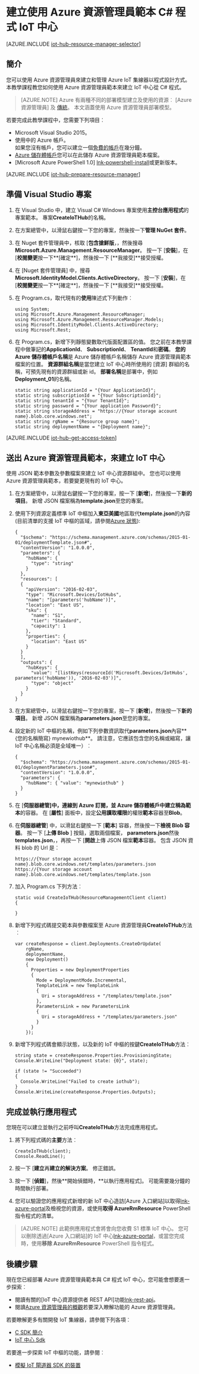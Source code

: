 <properties
    pageTitle="建立使用 ARM 範本及 C# IoT 中心 |Microsoft Azure"
    description="請遵循此教學課程以開始建立 IoT 中心與 C# 程式使用 Azure 資源管理員範本。"
    services="iot-hub"
    documentationCenter=".net"
    authors="dominicbetts"
    manager="timlt"
    editor=""/>

<tags
     ms.service="iot-hub"
     ms.devlang="dotnet"
     ms.topic="article"
     ms.tgt_pltfrm="na"
     ms.workload="na"
     ms.date="08/16/2016"
     ms.author="dobett"/>

# <a name="create-an-iot-hub-using-a-c-program-with-an-azure-resource-manager-template"></a>建立使用 Azure 資源管理員範本 C# 程式 IoT 中心

[AZURE.INCLUDE [iot-hub-resource-manager-selector](../../includes/iot-hub-resource-manager-selector.md)]

## <a name="introduction"></a>簡介

您可以使用 Azure 資源管理員來建立和管理 Azure IoT 集線器以程式設計方式。 本教學課程教您如何使用 Azure 資源管理員範本來建立 IoT 中心從 C# 程式。

> [AZURE.NOTE] Azure 有兩種不同的部署模型建立及使用的資源︰ [Azure 資源管理員] 及 [傳統](../resource-manager-deployment-model.md)。  本文涵蓋使用 Azure 資源管理員部署模型。

若要完成此教學課程中，您需要下列項目︰

- Microsoft Visual Studio 2015。
- 使用中的 Azure 帳戶。 <br/>如果您沒有帳戶，您可以建立一個[免費的帳戶][lnk-free-trial]在幾分鐘。
- [Azure 儲存體帳戶][lnk-storage-account]您可以在此儲存 Azure 資源管理員範本檔案。
- [Microsoft Azure PowerShell 1.0] [lnk-powershell-install]或更新版本。

[AZURE.INCLUDE [iot-hub-prepare-resource-manager](../../includes/iot-hub-prepare-resource-manager.md)]

## <a name="prepare-your-visual-studio-project"></a>準備 Visual Studio 專案

1. 在 Visual Studio 中，建立 Visual C# Windows 專案使用**主控台應用程式**的專案範本。 專案**CreateIoTHub**的名稱。

2. 在方案總管中，以滑鼠右鍵按一下您的專案，然後按一下**管理 NuGet 套件**。

3. 在 Nuget 套件管理員中，核取 [**包含搶鮮版**，，然後搜尋**Microsoft.Azure.Management.ResourceManager**。 按一下 [**安裝**]，在 [**校閱變更**按一下**[確定**]，然後按一下 [**我接受]**接受授權。

4. 在 [Nuget 套件管理員] 中，搜尋**Microsoft.IdentityModel.Clients.ActiveDirectory**。  按一下 [**安裝**]，在 [**校閱變更**按一下**[確定**]，然後按一下 [**我接受]**接受授權。

5. 在 Program.cs，取代現有的**使用**陳述式下列動作︰

    ```
    using System;
    using Microsoft.Azure.Management.ResourceManager;
    using Microsoft.Azure.Management.ResourceManager.Models;
    using Microsoft.IdentityModel.Clients.ActiveDirectory;
    using Microsoft.Rest;
    ```
    
6. 在 Program.cs，新增下列靜態變數取代版面配置區的值。 您之前在本教學課程中做筆記的**ApplicationId**、 **SubscriptionId**、 **TenantId**和**密碼**。 **您的 Azure 儲存體帳戶名稱**是 Azure 儲存體帳戶名稱儲存 Azure 資源管理員範本檔案的位置。 **資源群組名稱**是當您建立 IoT 中心時所使用的 [資源] 群組的名稱，可預先現有的資源群組或新 id。 **部署名稱**是部署中，例如**Deployment_01**的名稱。

    ```
    static string applicationId = "{Your ApplicationId}";
    static string subscriptionId = "{Your SubscriptionId}";
    static string tenantId = "{Your TenantId}";
    static string password = "{Your application Password}";
    static string storageAddress = "https://{Your storage account name}.blob.core.windows.net";
    static string rgName = "{Resource group name}";
    static string deploymentName = "{Deployment name}";
    ```

[AZURE.INCLUDE [iot-hub-get-access-token](../../includes/iot-hub-get-access-token.md)]

## <a name="submit-an-azure-resource-manager-template-to-create-an-iot-hub"></a>送出 Azure 資源管理員範本，來建立 IoT 中心

使用 JSON 範本參數及參數檔案來建立 IoT 中心資源群組中。 您也可以使用 Azure 資源管理員範本，若要變更現有的 IoT 中心。

1. 在方案總管中，以滑鼠右鍵按一下您的專案，按一下 [**新增**]，然後按一下**新的項目**。 新增 JSON 檔案稱為**template.json**至您的專案。

2. 使用下列資源定義標準 IoT 中樞加入**東亞美國**地區取代**template.json**的內容 (目前清單的支援 IoT 中樞的區域，請參閱[Azure 狀態][lnk-status]):

    ```
    {
      "$schema": "https://schema.management.azure.com/schemas/2015-01-01/deploymentTemplate.json#",
      "contentVersion": "1.0.0.0",
      "parameters": {
        "hubName": {
          "type": "string"
        }
      },
      "resources": [
      {
        "apiVersion": "2016-02-03",
        "type": "Microsoft.Devices/IotHubs",
        "name": "[parameters('hubName')]",
        "location": "East US",
        "sku": {
          "name": "S1",
          "tier": "Standard",
          "capacity": 1
        },
        "properties": {
          "location": "East US"
        }
      }
      ],
      "outputs": {
        "hubKeys": {
          "value": "[listKeys(resourceId('Microsoft.Devices/IotHubs', parameters('hubName')), '2016-02-03')]",
          "type": "object"
        }
      }
    }
    ```

3. 在方案總管中，以滑鼠右鍵按一下您的專案，按一下 [**新增**]，然後按一下**新的項目**。 新增 JSON 檔案稱為**parameters.json**至您的專案。

4. 設定新的 IoT 中樞的名稱，例如下列參數資訊取代**parameters.json**內容**{您的名稱簡寫} mynewiothub**。 請注意，它應該包含您的名稱或縮寫，讓 IoT 中心名稱必須是全域唯一）︰

    ```
    {
      "$schema": "https://schema.management.azure.com/schemas/2015-01-01/deploymentParameters.json#",
      "contentVersion": "1.0.0.0",
      "parameters": {
        "hubName": { "value": "mynewiothub" }
      }
    }
    ```

5. 在 [**伺服器總管]**中，連線到 Azure 訂閱，並 Azure 儲存體帳戶中建立稱為**範本**的容器。 在 [**屬性**] 面板中，設定**公用讀取權限**的權限**範本**容器至**Blob**。

6. 在**伺服器總管**] 中，以滑鼠右鍵按一下 [**範本**] 容器，然後按一下**檢視 Blob 容器**。 按一下 [**上傳 Blob** ] 按鈕，選取兩個檔案， **parameters.json**然後**templates.json**，，再按一下 [**開啟**上傳 JSON 檔案**範本**容器。 包含 JSON 資料 blob 的 Url 是︰

    ```
    https://{Your storage account name}.blob.core.windows.net/templates/parameters.json
    https://{Your storage account name}.blob.core.windows.net/templates/template.json
    ```

7. 加入 Program.cs 下列方法︰
    
    ```
    static void CreateIoTHub(ResourceManagementClient client)
    {
        
    }
    ```

5. 新增下列程式碼提交範本與參數檔案至 Azure 資源管理員**CreateIoTHub**方法︰

    ```
    var createResponse = client.Deployments.CreateOrUpdate(
        rgName,
        deploymentName,
        new Deployment()
        {
          Properties = new DeploymentProperties
          {
            Mode = DeploymentMode.Incremental,
            TemplateLink = new TemplateLink
            {
              Uri = storageAddress + "/templates/template.json"
            },
            ParametersLink = new ParametersLink
            {
              Uri = storageAddress + "/templates/parameters.json"
            }
          }
        });
    ```

6. 新增下列程式碼會顯示狀態，以及新的 IoT 中樞的按鍵**CreateIoTHub**方法︰

    ```
    string state = createResponse.Properties.ProvisioningState;
    Console.WriteLine("Deployment state: {0}", state);

    if (state != "Succeeded")
    {
      Console.WriteLine("Failed to create iothub");
    }
    Console.WriteLine(createResponse.Properties.Outputs);
    ```

## <a name="complete-and-run-the-application"></a>完成並執行應用程式

您現在可以建立並執行之前呼叫**CreateIoTHub**方法完成應用程式。

1. 將下列程式碼的**主要**方法︰

    ```
    CreateIoTHub(client);
    Console.ReadLine();
    ```
    
2. 按一下 [**建立**再**建立的解決方案**。 修正錯誤。

3. 按一下 [**偵錯**]，然後**開始偵錯時，**以執行應用程式]。 可能需要幾分鐘的時間執行部署。

4. 您可以驗證您的應用程式新增的新 IoT 中心造訪[Azure 入口網站]以取得[lnk-azure-portal]及檢視您的資源，或使用**取得 AzureRmResource** PowerShell 指令程式的清單。

> [AZURE.NOTE] 此範例應用程式會將會向您收費 S1 標準 IoT 中心。 您可以刪除透過[Azure 入口網站]的 IoT 中心[lnk-azure-portal]，或當您完成時，使用**移除 AzureRmResource** PowerShell 指令程式。

## <a name="next-steps"></a>後續步驟

現在您已經部署 Azure 資源管理員範本與 C# 程式 IoT 中心，您可能會想要進一步探索︰

- 閱讀有關的[IoT 中心資源提供者 REST API]功能[lnk-rest-api]。
- 閱讀[Azure 資源管理員的概觀][lnk-azure-rm-overview]若要深入瞭解功能的 Azure 資源管理員。

若要瞭解更多有關開發 IoT 集線器，請參閱下列各項︰

- [C SDK 簡介][lnk-c-sdk]
- [IoT 中心 Sdk][lnk-sdks]

若要進一步探索 IoT 中樞的功能，請參閱︰

- [模擬 IoT 閘道器 SDK 的裝置][lnk-gateway]

<!-- Links -->
[lnk-free-trial]: https://azure.microsoft.com/pricing/free-trial/
[lnk-azure-portal]: https://portal.azure.com/
[lnk-status]: https://azure.microsoft.com/status/
[lnk-powershell-install]: ../powershell-install-configure.md
[lnk-rest-api]: https://msdn.microsoft.com/library/mt589014.aspx
[lnk-azure-rm-overview]: ../azure-resource-manager/resource-group-overview.md
[lnk-storage-account]: ../storage/storage-create-storage-account.md

[lnk-c-sdk]: iot-hub-device-sdk-c-intro.md
[lnk-sdks]: iot-hub-devguide-sdks.md

[lnk-gateway]: iot-hub-linux-gateway-sdk-simulated-device.md
